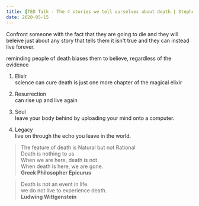 ```yaml
---
title: [TED Talk - The 4 stories we tell ourselves about death | Stephen Cave](https://www.ted.com/talks/stephen_cave_the_4_stories_we_tell_ourselves_about_death)
date: 2020-05-15
---
```


Confront someone with the fact that they are going to die and they will beleive just about any story that tells them it isn't true and they can instead live forever. 

reminding people of death biases them to believe, regardless of the evidence

1. Elixir   
 science can cure death is just one more chapter of the magical elixir 

3. Resurrection   
can rise up and live again

3. Soul   
leave your body behind by uploading your mind onto a computer. 

4. Legacy   
live on through the echo you leave in the world.

> The feature of death is Natural but not Rational   
> Death is nothing to us   
> When we are here, death is not.    
> When death is here, we are gone.   
> **Greek Philosopher Epicurus**

> Death is not an event in life.   
> we do not live to experience death.   
> **Ludwing Wittgenstein**
